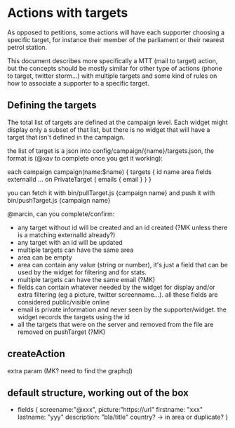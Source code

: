 # Actions with targets

As opposed to petitions, some actions will have each supporter choosing a specific target, for instance their member of the parliament or their nearest petrol station.

This document describes more specifically a MTT (mail to target) action, but the concepts should be mostly similar for other type of actions (phone to target, twitter storm...) with multiple targets and some kind of rules on how to associate a supporter to a specific target.

## Defining the targets

The total list of targets are defined at the campaign level. Each widget might display only a subset of that list, but there is no widget that will have a target that isn't defined in the campaign.

the list of target is a json into config/campaign/{name}/targets.json, the format is (@xav to complete once you get it working):

each campaign 
  campaign(name:$name) {
    targets {
      id name area fields externalId
      ... on PrivateTarget {
        emails { email }
      }
    }


you can fetch it with bin/pullTarget.js {campaign name}
and push it with bin/pushTarget.js {campaign name}

@marcin, can you complete/confirm:

- any target without id will be created and an id created (?MK unless there is a matching externalId already?)
- any target with an id will be updated
- multiple targets can have the same area
- area can be empty
- area can contain any value (string or number), it's just a field that can be used by the widget for filtering and for stats.
- multiple targets can have the same email (?MK)
- fields can contain whatever needed by the widget for display and/or extra filtering (eg a picture, twitter screenname...). all these fields are considered public/visible online
- email is private information and never seen by the supporter/widget. the widget records the targets using the id
- all the targets that were on the server and removed from the file are removed on pushTarget (?MK)


## createAction

extra param (MK? need to find the graphql)

## default structure, working out of the box

- fields {
screename:"@xxx",
picture:"https://url"
firstname: "xxx"
lastname: "yyy"
description: "bla/title"
country? -> in area or duplicate?
}
